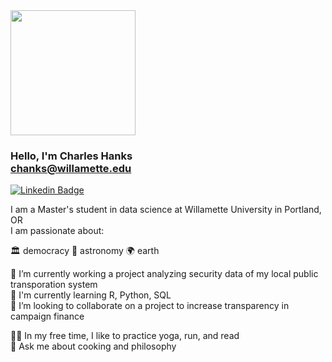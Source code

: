 
<div id="header" align="left">
  <img src="https://media.giphy.com/media/SYHz66JfYHbBtZXjHy/giphy.gif" width="200"/>
</div>


### Hello, I'm Charles Hanks <br> chanks@willamette.edu <br>       
[![Linkedin Badge](https://img.shields.io/badge/-chanks-blue?style=flat&logo=Linkedin&logoColor=white)](https://www.linkedin.com/in/charles-hanks-ds2223/)

I am a Master's student in data science at Willamette University in Portland, OR<br> 
I am passionate about:<br>

🏛 democracy    🌌 astronomy    🌍 earth

🔭  I’m currently working a project analyzing security data of my local public transporation system<br>
🌱  I'm currently learning R, Python, SQL<br>
👯  I’m looking to collaborate on a project to increase transparency in campaign finance<br>

🧘‍♂️  In my free time, I like to practice yoga, run, and read<br> 
🏺  Ask me about cooking and philosophy 


<!--
**chanks06/chanks06** is a ✨ _special_ ✨ repository because its `README.md` (this file) appears on your GitHub profile.

Here are some ideas to get you started:

- 🔭 I’m currently working on ...
- 🌱 I’m currently learning ...
- 👯 I’m looking to collaborate on ...
- 🤔 I’m looking for help with ...
- 💬 Ask me about ...
- 📫 How to reach me: ...
- 😄 Pronouns: ...
- ⚡ Fun fact: ...
-->
